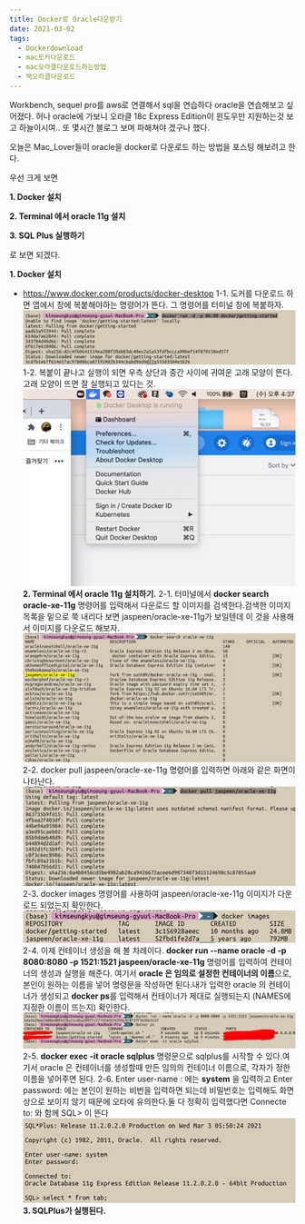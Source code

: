 ```yaml
---
title: Docker로 Oracle다운받기 
date: 2021-03-02
tags:
  - Dockerdownload
  - mac도커다운로드
  - mac오라클다운로드하는방법 
  - 맥오라클다운로드
---
```


Workbench, sequel pro를 aws로 연결해서 sql을 연습하다 oracle을 연습해보고 싶어졌다. 허나 oracle에 가보니 오라클 18c Express Edition이 윈도우만 지원하는것 보고 하늘이시여.. 또 몇시간 블로그 보며 파해쳐야 겠구나 했다. 

오늘은 Mac_Lover들이 oracle을 docker로 다운로드 하는 방법을 포스팅 해보려고 한다. 

우선 크게 보면 

**1. Docker 설치**

**2. Terminal 에서 oracle 11g 설치**

**3. SQL Plus 실행하기**

로 보면 되겠다.

**1. Docker 설치**
- https://www.docker.com/products/docker-desktop
1-1. 도커를 다운로드 하면 앱에서 창에 복붙해야하는 명령어가 뜬다. 그 명령어를 터미널 창에 복붙하자.
![png](./step1.png)
1-2. 복붙이 끝나고 실행이 되면 우측 상단과 중간 사이에 귀여운 고래 모양이 뜬다. 고래 모양이 뜨면 잘 실행되고 있다는 것.
![png](./step2.png)
**2. Terminal 에서 oracle 11g 설치하기.**
2-1. 터미널에서 **docker search oracle-xe-11g** 명령어를 입력해서 다운로드 할 이미지를 검색한다.검색한 이미지 목록을 밑으로 쭉 내리다 보면 jaspeen/oracle-xe-11g가 보일텐데 이 것을 사용해서 이미지를 다운로드 해보자.
![png](./step3.png)
2-2. docker pull jaspeen/oracle-xe-11g 명령어를 입력하면 아래와 같은 화면이 나타난다.
![png](./step4.png)
2-3. docker images 명령어를 사용하여 jaspeen/oracle-xe-11g 이미지가 다운로드 되었는지 확인한다.
![png](./step5.png)
2-4. 이제 컨테이너 생성을 해 볼 차례이다.
**docker run --name oracle -d -p 8080:8080 -p 1521:1521 jaspeen/oracle-xe-11g** 명령어를 입력하여 컨테이너의 생성과 실행을 해준다.
여기서 **oracle 은 임의로 설정한 컨테이너의 이름**으로, 본인이 원하는 이름을 넣어 명령문을 작성하면 된다.내가 입력한 oracle 의 컨테이너가 생성되고
**docker ps**를 입력해서 컨테이너가 제대로 실행되는지 (NAMES에 지정한 이름이 뜨는지) 확인한다.
![png](./step6.png)
2-5. **docker exec -it oracle sqlplus** 명령문으로 sqlplus를 시작할 수 있다.여기서 oracle 은 컨테이너를 생성할때 만든 임의의 컨테이너 이름으로, 각자가 정한 이름을 넣어주면 된다.
2-6. Enter user-name : 에는 **system** 을 입력하고 Enter password: 에는 본인이 원하는 비번을 입력하면 되는데 비밀번호는 입력해도 화면상으로 보이지 않기 때문에 오타에 유의한다.둘 다 정확히 입력했다면 Connecte to: 와 함께 SQL> 이 뜬다
![png](./step7.png)
**3. SQLPlus가 실행된다.**